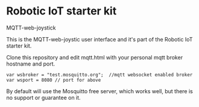 # Robotic IoT starter kit
MQTT-web-joystick

This is the MQTT-web-joystic user interface and it's part of the Robotic IoT starter kit.

Clone this repository and edit mqtt.html with your personal mqtt broker hostname and port.

    var wsbroker = "test.mosquitto.org";  //mqtt websocket enabled broker
    var wsport = 8080 // port for above
    
By default will use the Mosquitto free server, which works well, but there is no support or guarantee on it.
